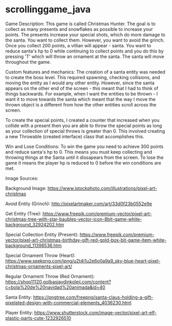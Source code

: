 # scrollinggame_java
Game Description:
This game is called Christmas Hunter. The goal is to collect as many presents and snowflakes as possible to increase
your points. The presents increase your special shots, which do more damage to the santa. You want to collect them. However, you want to avoid the grinch.
Once you collect 200 points, a villian will appear - santa. You want to reduce santa's hp to 0 while continuing to collect points
and you do this by pressing 'T' which will throw an ornament at the santa. The santa will move throughout the game. 

Custom features and mechanics:
The creation of a santa entity was needed to create the boss level. This required spawning, checking collisions, and moving 
the entity as I would any other entity. However, since the santa appears on the other end of the screen - this meant that I 
had to think of things backwards. For example, when I want the entities to be thrown - I want it to move towards the santa 
which meant that the way I move the thrown object is a different from how the other entities scroll across the screen.
 
 To create the special points, I created a counter that increased when you collide with a present
 then you are able to throw the special points as long as your collection of special throws is greater than 0.
 This involved creating a new Throwable (created interface) class that accomplishes this.

Win and Lose Conditions:
To win the game you need to achieve 300 points and reduce santa's hp to 0. This means you must keep collecting and throwing things
at the Santa until it dissapears from the screen. 
To lose the game it means the player hp is reduced to 0 before the win conditions are met. 

Image Sources:

Background Image:
https://www.istockphoto.com/illustrations/pixel-art-christmas

Avoid Entity (Grinch):
http://pixelartmaker.com/art/33d0f23b0552e9e

Get Entity (Tree):
https://www.freepik.com/premium-vector/pixel-art-christmas-tree-with-star-baubles-vector-icon-8bit-game-white-background_32924202.htm

Special Collection Entity (Present):
https://www.freepik.com/premium-vector/pixel-art-christmas-birthday-gift-red-gold-box-bit-game-item-white-background_11398536.htm

Special Ornament Throw (Heart):
https://www.seekpng.com/ipng/u2t4i1u2e6o0a9a9_sky-blue-heart-pixel-christmas-ornaments-pixel-art/

Regular Ornament Throw (Red Ornament):
https://shop11120.golbasiaydinkoleji.com/content?c=bola%20de%20navidad%20animada&id=40

Santa Entity:
https://pngtree.com/freepng/santa-claus-holding-a-gift-pixelated-design-with-commercial-elements_4036230.html

Player Entity:
https://www.shutterstock.com/image-vector/pixel-art-elf-plastic-parts-cute-1232926510
